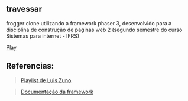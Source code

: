 ## travessar

frogger clone utilizando a framework phaser 3, desenvolvido para a disciplina de construção de paginas web 2 
(segundo semestre do curso Sistemas para internet - IFRS)

[Play](https://taclisma.github.io/travessar/)

## Referencias:
>[Playlist de Luis Zuno](www.youtube.com/playlist?list=PLDyH9Tk5ZdFzEu_izyqgPFtHJJXkc79no)

>[Documentação da framework](https://newdocs.phaser.io/docs/3.55.2)
